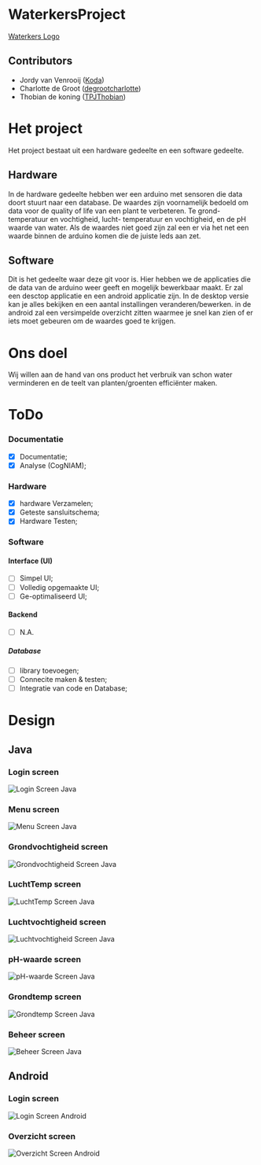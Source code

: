 # WaterkersProject
[Waterkers Logo](/Media/Images/logo.png)

## Contributors 
* Jordy van Venrooij ([Koda](https://github.com/Koda-The-Fox))
* Charlotte de Groot ([degrootcharlotte](https://github.com/degrootcharlotte))
* Thobian de koning ([TPJThobian](https://github.com/TPJThobian))


# Het project
Het project bestaat uit een hardware gedeelte en een software gedeelte.

## Hardware
In de hardware gedeelte hebben wer een arduino met sensoren die data doort stuurt naar een database.
De waardes zijn voornamelijk bedoeld om data voor de quality of life van een plant te verbeteren.
Te grond- temperatuur en vochtigheid, lucht- temperatuur en vochtigheid, en de pH waarde van water.
Als de waardes niet goed zijn zal een er via het net een waarde binnen de arduino komen die de juiste leds aan zet.

## Software
Dit is het gedeelte waar deze git voor is.
Hier hebben we de applicaties die de data van de arduino weer geeft en mogelijk bewerkbaar maakt.
Er zal een desctop applicatie en een android applicatie zijn.
In de desktop versie kan je alles bekijken en een aantal installingen veranderen/bewerken.
in de android zal een versimpelde overzicht zitten waarmee je snel kan zien of er iets moet gebeuren om de waardes goed te krijgen.

# Ons doel
Wij willen aan de hand van ons product het verbruik van schon water verminderen en de teelt van planten/groenten efficiënter maken.

# ToDo
### Documentatie
- [X] Documentatie;
- [x] Analyse (CogNIAM);

### Hardware
- [x] hardware Verzamelen;
- [X] Geteste sansluitschema;
- [X] Hardware Testen;

### Software
#### Interface (UI)
- [ ] Simpel UI;
- [ ] Volledig opgemaakte UI;
- [ ] Ge-optimaliseerd UI;

#### Backend
- [ ] N.A.

##### Database
- [ ] library toevoegen;
- [ ] Connecite maken & testen;
- [ ] Integratie van code en Database;  

# Design
## Java
### Login screen
![Login Screen Java](/Media/Images/Design/UI/Login_java.jpg)
### Menu screen
![Menu Screen Java](/Media/Images/Design/UI/menu_java.jpg)
### Grondvochtigheid screen
![Grondvochtigheid Screen Java](/Media/Images/Design/UI/grondvochtigheid_java.jpg)
### LuchtTemp screen
![LuchtTemp Screen Java](/Media/Images/Design/UI/luchtTemp_java.jpg)
### Luchtvochtigheid screen
![Luchtvochtigheid Screen Java](/Media/Images/Design/UI/luchtvochtigheid_java.jpg)
### pH-waarde screen
![pH-waarde Screen Java](/Media/Images/Design/UI/pH-waarde_java.jpg)
### Grondtemp screen
![Grondtemp Screen Java](/Media/Images/Design/UI/grondTemp_java.jpg)
### Beheer screen
![Beheer Screen Java](/Media/Images/Design/UI/beheer_java.jpg)


## Android
### Login screen
![Login Screen Android](/Media/Images/Design/UI/Login_android.jpg)
### Overzicht screen
![Overzicht Screen Android](/Media/Images/Design/UI/overzicht_android_2.jpg)

